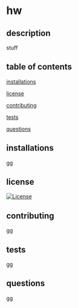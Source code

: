 # hw

## description

stuff

## table of contents

[installations](#installations)

[license](#license)

[contributing](#contributing)

[tests](#tests)

[questions](#questions)

## installations

gg

## license

[![License](https://img.shields.io/badge/License-Apache_2.0-blue.svg)](https://opensource.org/licenses/Apache-2.0) 

## contributing

gg

## tests

gg

## questions

gg

